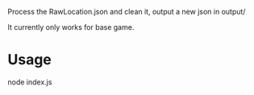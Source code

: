 Process the RawLocation.json and clean it, output a new json in output/

It currently only works for base game.

# Usage

node index.js